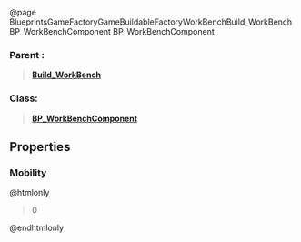 @page BlueprintsGameFactoryGameBuildableFactoryWorkBenchBuild_WorkBenchBP_WorkBenchComponent BP_WorkBenchComponent
### Parent :
<b><a href="_blueprints_game_factory_game_buildable_factory_work_bench_build__work_bench.html"><blockquote>Build_WorkBench</blockquote></a></b>
### Class:
<b><a href="_blueprints_game_factory_game_buildable-shared_work_bench_b_p__work_bench_component.html"><blockquote>BP_WorkBenchComponent</blockquote></a></b>
## Properties
### Mobility
@htmlonly
<blockquote>0</blockquote>
@endhtmlonly

